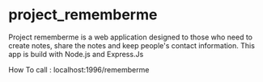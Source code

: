 # project_rememberme
Project rememberme is a web application designed to those who need to create notes, share the notes and keep people's contact information. This app is build with Node.js and Express.Js

How To call :
localhost:1996/rememberme
